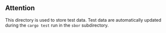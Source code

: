 ## Attention
This directory is used to store test data. Test data are automatically updated during the `cargo test` run in the `sbor` subdirectory.
